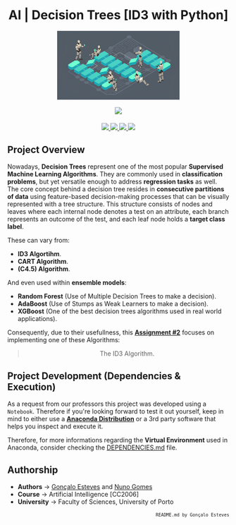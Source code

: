 <div align="center">

# AI | Decision Trees [ID3 with Python]
</div>

<p align="center" width="100%">
    <img src="./Decision Trees - ID3/Assets/Decision_Tree.png" width="55%" height="55%" />
</p>

<div align="center">
    <a>
        <img src="https://img.shields.io/badge/Made%20with-Jupyter-87CEFA?style=for-the-badge&logo=Jupyter&logoColor=87CEFA">
    </a>
</div>

<br/>

<div align="center">
    <a href="https://github.com/EstevesX10/AI-Decision-Trees-ID3/blob/main/LICENSE">
        <img src="https://img.shields.io/github/license/EstevesX10/AI-Decision-Trees-ID3?style=flat&logo=gitbook&logoColor=87CEFA&label=License&color=87CEFA">
    </a>
    <a href="">
        <img src="https://img.shields.io/github/repo-size/EstevesX10/AI-Decision-Trees-ID3?style=flat&logo=googlecloudstorage&logoColor=87CEFA&logoSize=auto&label=Repository%20Size&color=87CEFA">
    </a>
    <a href="">
        <img src="https://img.shields.io/github/stars/EstevesX10/AI-Decision-Trees-ID3?style=flat&logo=adafruit&logoColor=87CEFA&logoSize=auto&label=Stars&color=87CEFA">
    </a>
    <a href="https://github.com/EstevesX10/AI-Decision-Trees-ID3/blob/main/DEPENDENCIES.md">
        <img src="https://img.shields.io/badge/Dependencies-DEPENDENCIES.md-white?style=flat&logo=anaconda&logoColor=87CEFA&logoSize=auto&color=87CEFA"> 
    </a>
</div>

## Project Overview

Nowadays, **Decision Trees** represent one of the most popular **Supervised Machine Learning Algorithms**. They are commonly used in **classification problems**, but yet versatile enough to address **regression tasks** as well. The core concept behind a decision tree resides in **consecutive partitions of data** using feature-based decision-making processes that can be visually represented with a tree structure. This structure consists of nodes and leaves where each internal node denotes a test on an attribute, each branch represents an outcome of the test, and each leaf node holds a **target class label**.

These can vary from:

- **ID3 Algortihm**.
- **CART Algorithm**.
- **(C4.5) Algorithm**.

And even used within **ensemble models**:

- **Random Forest** (Use of Multiple Decision Trees to make a decision).
- **AdaBoost** (Use of Stumps as Weak Learners to make a decision).
- **XGBoost** (One of the best decision trees algorithms used in real world applications).

Consequently, due to their usefullness, this [**Assignment #2**](https://github.com/EstevesX10/AI-Decision-Trees-ID3/blob/main/Decision%20Trees%20-%20ID3/Decision_Trees_ID3.ipynb) focuses on implementing one of these Algorithms: 

<div align="center">

> The ID3 Algorithm.

</div>

## Project Development (Dependencies & Execution)
As a request from our professors this project was developed using a `Notebook`. Therefore if you're looking forward to test it out yourself, keep in mind to either use a **[Anaconda Distribution](https://www.anaconda.com/)** or a 3rd party software that helps you inspect and execute it. 

Therefore, for more informations regarding the **Virtual Environment** used in Anaconda, consider checking the [DEPENDENCIES.md](https://github.com/EstevesX10/AI-Decision-Trees-ID3/blob/main/DEPENDENCIES.md) file.

## Authorship

- **Authors** &#8594; [Gonçalo Esteves](https://github.com/EstevesX10) and [Nuno Gomes](https://github.com/NightF0x26)
- **Course** &#8594; Artificial Intelligence [CC2006]
- **University** &#8594; Faculty of Sciences, University of Porto
 
<div align="right">
<sub>

<!-- <sup></sup> -->
`README.md by Gonçalo Esteves`
</sub>
</div>